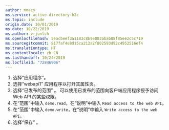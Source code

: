 ```yaml
---
author: mmacy
ms.service: active-directory-b2c
ms.topic: include
origin.date: 10/01/2019
ms.date: 10/22/2019
ms.author: v-junlch
ms.openlocfilehash: 5eacbeef3a1183c8b9e083abab88f85ee2c5c719
ms.sourcegitcommit: 817faf4e8d15ca212a2f802593d92c4952516ef4
ms.translationtype: HT
ms.contentlocale: zh-CN
ms.lasthandoff: 10/24/2019
ms.locfileid: "72846906"
---
```

1. 选择“应用程序”。 
1. 选择“webapi1”  应用程序以打开其属性页。 
1. 选择“已发布的范围”  。 可以使用已发布的范围向客户端应用程序授予访问 Web API 的某些权限。
1. 在“范围”中输入 `demo.read`，在“说明”中输入 `Read access to the web API`。  
1. 在“范围”中输入 `demo.write`，在“说明”中输入 `Write access to the web API`。  
1. 选择“保存”  。

